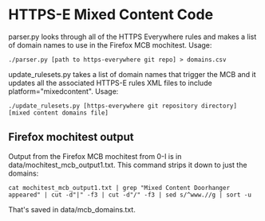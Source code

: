 HTTPS-E Mixed Content Code
==========================

parser.py looks through all of the HTTPS Everywhere rules and makes a list of domain names to use in the Firefox MCB mochitest. Usage:

    ./parser.py [path to https-everywhere git repo] > domains.csv

update_rulesets.py takes a list of domain names that trigger the MCB and it updates all the associated HTTPS-E rules XML files to include platform="mixedcontent". Usage:

    ./update_rulesets.py [https-everywhere git repository directory] [mixed content domains file]

Firefox mochitest output
------------------------

Output from the Firefox MCB mochitest from 0-I is in data/mochitest_mcb_output1.txt. This command strips it down to just the domains:

    cat mochitest_mcb_output1.txt | grep "Mixed Content Doorhanger appeared" | cut -d"|" -f3 | cut -d"/" -f3 | sed s/^www.//g | sort -u

That's saved in data/mcb_domains.txt.
